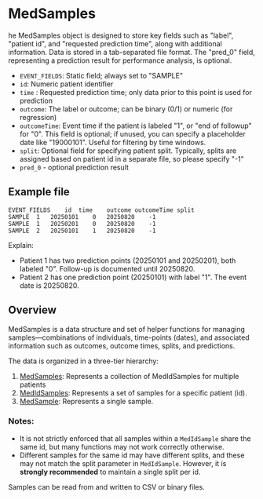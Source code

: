 # MedSamples

he MedSamples object is designed to store key fields such as "label", "patient id", and "requested prediction time", along with additional information. Data is stored in a tab-separated file format. The "pred_0" field, representing a prediction result for performance analysis, is optional.

* `EVENT_FIELDS`: Static field; always set to "SAMPLE"
* `id`: Numeric patient identifier
* `time` : Requested prediction time; only data prior to this point is used for prediction
* `outcome`: The label or outcome; can be binary (0/1) or numeric (for regression)
* `outcomeTime`: Event time if the patient is labeled "1", or "end of followup" for "0". This field is optional; if unused, you can specify a placeholder date like "19000101". Useful for filtering by time windows.
* `split`: Optional field for specifying patient split. Typically, splits are assigned based on patient id in a separate file, so please specify "-1" 
* `pred_0` - optional prediction result

## Example file
```
EVENT_FIELDS	id	time	outcome	outcomeTime	split
SAMPLE	1	20250101	0	20250820	-1
SAMPLE	1	20250201	0	20250820	-1
SAMPLE	2	20250101	1	20250820	-1
```

Explain:

* Patient 1 has two prediction points (20250101 and 20250201), both labeled "0". Follow-up is documented until 20250820.
* Patient 2 has one prediction point (20250101) with label "1". The event date is 20250820.

## Overview

MedSamples is a data structure and set of helper functions for managing samples—combinations of individuals, time-points (dates), and associated information such as outcomes, outcome times, splits, and predictions.

The data is organized in a three-tier hierarchy:

1. [MedSamples](https://Medial-EarlySign.github.io/MR_LIBS/classMedSamples): Represents a collection of MedIdSamples for multiple patients
2. [MedIdSamples](https://Medial-EarlySign.github.io/MR_LIBS/classMedIdSamples): Represents a set of samples for a specific patient (id).
3. [MedSample](https://Medial-EarlySign.github.io/MR_LIBS/classMedSample):  Represents a single sample.

### Notes:

* It is not strictly enforced that all samples within a `MedIdSample` share the same id, but many functions may not work correctly otherwise.
* Different samples for the same id may have different splits, and these may not match the split parameter in `MedIdSample`. However, it is **strongly recommended** to maintain a single split per id.

Samples can be read from and written to CSV or binary files.
 
